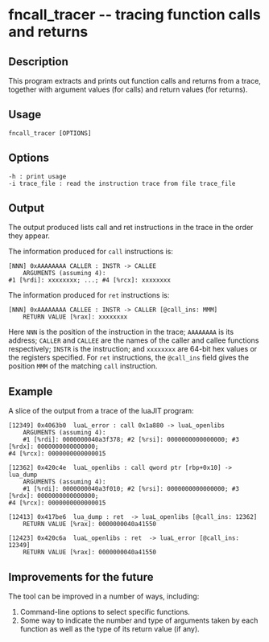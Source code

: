 # fncall_tracer -- tracing function calls and returns

## Description
This program extracts and prints out function calls and returns from a trace, together with argument values (for calls) and return values (for returns).

## Usage

    fncall_tracer [OPTIONS]

## Options
    -h : print usage
    -i trace_file : read the instruction trace from file trace_file

## Output
The output produced lists call and ret instructions in the trace in the order they appear.

The information produced for `call` instructions is:

    [NNN] 0xAAAAAAAA CALLER : INSTR -> CALLEE
        ARGUMENTS (assuming 4):
	#1 [%rdi]: xxxxxxxx; ...; #4 [%rcx]: xxxxxxxx

The information produced for `ret` instructions is:

    [NNN] 0xAAAAAAAA CALLEE : INSTR -> CALLER [@call_ins: MMM]
        RETURN VALUE [%rax]: xxxxxxxx

Here `NNN` is the position of the instruction in the trace; `AAAAAAAA` is its address; `CALLER` and `CALLEE` are the names of the caller and callee functions respectively; `INSTR` is the instruction; and `xxxxxxxx` are 64-bit hex values or the registers specified.  For `ret` instructions, the `@call_ins` field gives the position `MMM` of the matching `call` instruction.

## Example
A slice of the output from a trace of the luaJIT program:

```
[12349] 0x4063b0  luaL_error : call 0x1a880 -> luaL_openlibs
	ARGUMENTS (assuming 4):
	#1 [%rdi]: 0000000040a3f378; #2 [%rsi]: 0000000000000000; #3 [%rdx]: 0000000000000000; 
#4 [%rcx]: 0000000000000015

[12362] 0x420c4e  luaL_openlibs : call qword ptr [rbp+0x10] -> lua_dump
	ARGUMENTS (assuming 4):
	#1 [%rdi]: 0000000040a3f010; #2 [%rsi]: 0000000000000000; #3 [%rdx]: 0000000000000000; 
#4 [%rcx]: 0000000000000015

[12413] 0x417be6  lua_dump : ret  -> luaL_openlibs [@call_ins: 12362]
	RETURN VALUE [%rax]: 0000000040a41550

[12423] 0x420c6a  luaL_openlibs : ret  -> luaL_error [@call_ins: 12349]
	RETURN VALUE [%rax]: 0000000040a41550
```

## Improvements for the future
The tool can be improved in a number of ways, including:

1) Command-line options to select specific functions.
2) Some way to indicate the number and type of arguments taken by each function as well as the type of its return value (if any).


